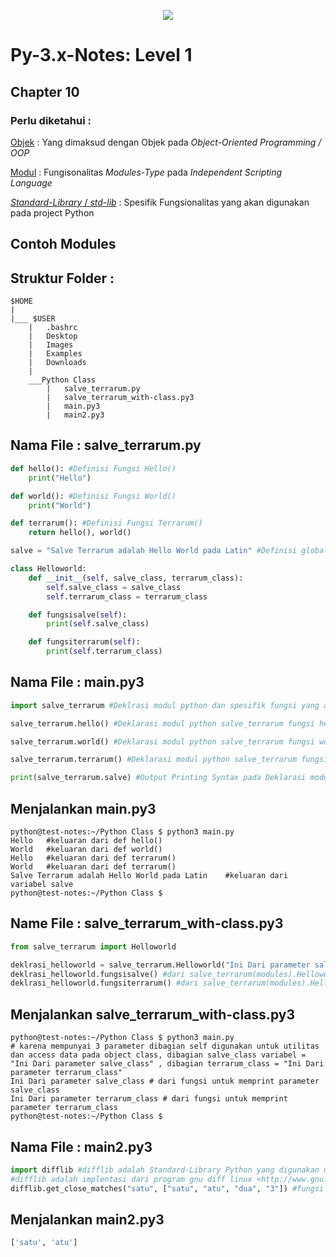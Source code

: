 <p align='center'><img src='https://upload.wikimedia.org/wikipedia/commons/f/f8/Python_logo_and_wordmark.svg' /></p>

# Py-3.x-Notes: Level 1

## Chapter 10
### Perlu diketahui :
[Objek](https://en.wikipedia.org/wiki/Object_(computer_science)) : 	Yang dimaksud dengan Objek pada *Object-Oriented Programming / OOP*

[Modul](https://en.wikipedia.org/wiki/Modular_programming) : Fungisonalitas *Modules-Type* pada *Independent Scripting Language*

[*Standard-Library* / *std-lib*](https://en.wikipedia.org/wiki/Standard_library) : Spesifik Fungsionalitas yang akan digunakan pada project Python

<!-- TODO THE AUTHOR : References -->

## Contoh Modules

## Struktur Folder :
```
$HOME
|
|___ $USER
	|	.bashrc
	|	Desktop
	|	Images
	|	Examples
	|	Downloads
	|
	___Python Class
		|	salve_terrarum.py
		|	salve_terrarum_with-class.py3
		|	main.py3
		|	main2.py3
```

## Nama File : salve_terrarum.py
```python
def hello(): #Definisi Fungsi Hello()
	print("Hello")

def world(): #Definisi Fungsi World()
	print("World")

def terrarum(): #Definisi Fungsi Terrarum()
	return hello(), world()

salve = "Salve Terrarum adalah Hello World pada Latin" #Definisi global variabel salve salve_terrarum.py3

class Helloworld:
    def __init__(self, salve_class, terrarum_class):
        self.salve_class = salve_class
        self.terrarum_class = terrarum_class

    def fungsisalve(self):
        print(self.salve_class)

    def fungsiterrarum(self):
        print(self.terrarum_class)

```

## Nama File : main.py3
```python
import salve_terrarum #Deklrasi modul python dan spesifik fungsi yang akan dipakai

salve_terrarum.hello() #Deklarasi modul python salve_terrarum fungsi hello()

salve_terrarum.world() #Deklarasi modul python salve_terrarum fungsi world()

salve_terrarum.terrarum() #Deklarasi modul python salve_terrarum fungsi terrarum()

print(salve_terrarum.salve) #Output Printing Syntax pada Deklarasi modul variable salve pada salve_terrarum
```

## Menjalankan main.py3
```
python@test-notes:~/Python Class $ python3 main.py
Hello 	#keluaran dari def hello()
World 	#keluaran dari def world()
Hello 	#keluaran dari def terrarum()
World 	#keluaran dari def terrarum()
Salve Terrarum adalah Hello World pada Latin 	#keluaran dari variabel salve
python@test-notes:~/Python Class $

```

## Name File : salve_terrarum_with-class.py3
```python
from salve_terrarum import Helloworld

deklrasi_helloworld = salve_terrarum.Helloworld("Ini Dari parameter salve_class", "Ini Dari parameter terrarum_class") #inisialisasi class Helloworld(self, salve_class, terrarum_class)
deklrasi_helloworld.fungsisalve() #dari salve_terrarum(modules).Helloworld(class).fungsisalve(fungsi)
deklrasi_helloworld.fungsiterrarum() #dari salve_terrarum(modules).Helloworld(class).fingsoterrarum(fungsi)
```

## Menjalankan salve_terrarum_with-class.py3
```
python@test-notes:~/Python Class $ python3 main.py
# karena mempunyai 3 parameter dibagian self digunakan untuk utilitas dan access data pada object class, dibagian salve_class variabel = "Ini Dari parameter salve_class" , dibagian terrarum_class = "Ini Dari parameter terrarum_class"
Ini Dari parameter salve_class # dari fungsi untuk memprint parameter salve_class
Ini Dari parameter terrarum_class # dari fungsi untuk memprint parameter terrarum_class
python@test-notes:~/Python Class $ 

```

## Nama File : main2.py3
```python
import difflib #difflib adalah Standard-Library Python yang digunakan untuk memungkinkan kesamaan string pada lebih dari 3 huruf String
#difflib adalah implentasi dari program gnu diff linux <http://www.gnu.org/software/diffutils/>
difflib.get_close_matches("satu", ["satu", "atu", "dua", "3"]) #fungsi difflib get_close_matches dari string "satu" akan di mungkinkan sama pada list
```

## Menjalankan main2.py3
```python
['satu', 'atu']
```

